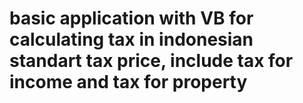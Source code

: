 # basic application with VB for calculating tax in indonesian standart tax price, include tax for income and tax for property